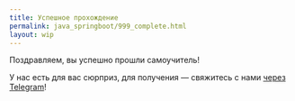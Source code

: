 ```yaml
---
title: Успешное прохождение
permalink: java_springboot/999_complete.html
layout: wip
---
```


Поздравляем, вы успешно прошли самоучитель!

У нас есть для вас сюрприз, для получения — свяжитесь с нами [через Telegram](https://t.me/i_tsupko)!

